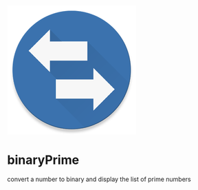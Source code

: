 ![alt text](https://raw.githubusercontent.com/happy32x/binaryPrime/master/assets/img/m3u-to-enigma2-bouquet-converter.png)

# binaryPrime

convert a number to binary and display the list of prime numbers

